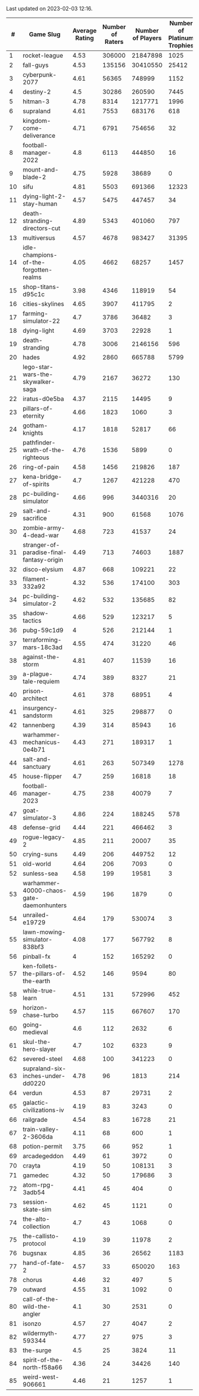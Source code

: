 Last updated on 2023-02-03 12:16.


|#|Game Slug|Average Rating|Number of Raters|Number of Players|Number of Platinum Trophies|Max Rarity (%)|
|---|---|---|---|---|---|---|
|1|rocket-league|4.53|306000|21847898|1025|78|
|2|fall-guys|4.53|135156|30410550|25412|2|
|3|cyberpunk-2077|4.61|56365|748999|1152|65|
|4|destiny-2|4.5|30286|260590|7445|94|
|5|hitman-3|4.78|8314|1217771|1996|47|
|6|supraland|4.61|7553|683176|618|99|
|7|kingdom-come-deliverance|4.71|6791|754656|32|30|
|8|football-manager-2022|4.8|6113|444850|16|49|
|9|mount-and-blade-2|4.75|5928|38689|0|27|
|10|sifu|4.81|5503|691366|12323|97|
|11|dying-light-2-stay-human|4.57|5475|447457|34|7|
|12|death-stranding-directors-cut|4.89|5343|401060|797|91|
|13|multiversus|4.57|4678|983427|31395|75|
|14|idle-champions-of-the-forgotten-realms|4.05|4662|68257|1457|2|
|15|shop-titans-d95c1c|3.98|4346|118919|54|97|
|16|cities-skylines|4.65|3907|411795|2|71|
|17|farming-simulator-22|4.7|3786|36482|3|77|
|18|dying-light|4.69|3703|22928|1|95|
|19|death-stranding|4.78|3006|2146156|596|91|
|20|hades|4.92|2860|665788|5799|89|
|21|lego-star-wars-the-skywalker-saga|4.79|2167|36272|130|97|
|22|iratus-d0e5ba|4.37|2115|14495|9|85|
|23|pillars-of-eternity|4.66|1823|1060|3|81|
|24|gotham-knights|4.17|1818|52817|66|26|
|25|pathfinder-wrath-of-the-righteous|4.76|1536|5899|0|51|
|26|ring-of-pain|4.58|1456|219826|187|96|
|27|kena-bridge-of-spirits|4.7|1267|421228|470|94|
|28|pc-building-simulator|4.66|996|3440316|20|48|
|29|salt-and-sacrifice|4.31|900|61568|1076|91|
|30|zombie-army-4-dead-war|4.68|723|41537|24|67|
|31|stranger-of-paradise-final-fantasy-origin|4.49|713|74603|1887|98|
|32|disco-elysium|4.87|668|109221|22|28|
|33|filament-332a92|4.32|536|174100|303|93|
|34|pc-building-simulator-2|4.62|532|135685|82|75|
|35|shadow-tactics|4.66|529|123217|5|6|
|36|pubg-59c1d9|4|526|212144|1|74|
|37|terraforming-mars-18c3ad|4.55|474|31220|46|44|
|38|against-the-storm|4.81|407|11539|16|38|
|39|a-plague-tale-requiem|4.74|389|8327|21|92|
|40|prison-architect|4.61|378|68951|4|29|
|41|insurgency-sandstorm|4.61|325|298877|0|5|
|42|tannenberg|4.39|314|85943|16|88|
|43|warhammer-mechanicus-0e4b71|4.43|271|189317|1|25|
|44|salt-and-sanctuary|4.61|263|507349|1278|83|
|45|house-flipper|4.7|259|16818|18|94|
|46|football-manager-2023|4.75|238|40079|7|79|
|47|goat-simulator-3|4.86|224|188245|578|92|
|48|defense-grid|4.44|221|466462|3|80|
|49|rogue-legacy-2|4.85|211|20007|35|4|
|50|crying-suns|4.49|206|449752|12|66|
|51|old-world|4.64|206|7093|0|82|
|52|sunless-sea|4.58|199|19581|3|36|
|53|warhammer-40000-chaos-gate-daemonhunters|4.59|196|1879|0|6|
|54|unrailed-e19729|4.64|179|530074|3|10|
|55|lawn-mowing-simulator-838bf3|4.08|177|567792|8|84|
|56|pinball-fx|4|152|165292|0|85|
|57|ken-follets-the-pillars-of-the-earth|4.52|146|9594|80|44|
|58|while-true-learn|4.51|131|572996|452|93|
|59|horizon-chase-turbo|4.57|115|667607|170|88|
|60|going-medieval|4.6|112|2632|6|68|
|61|skul-the-hero-slayer|4.7|102|6323|9|94|
|62|severed-steel|4.68|100|341223|0|18|
|63|supraland-six-inches-under-dd0220|4.78|96|1813|214|99|
|64|verdun|4.53|87|29731|2|76|
|65|galactic-civilizations-iv|4.19|83|3243|0|79|
|66|railgrade|4.54|83|16728|21|98|
|67|train-valley-2-3606da|4.11|68|600|1|89|
|68|potion-permit|3.75|66|952|1|98|
|69|arcadegeddon|4.49|61|3972|0|90|
|70|crayta|4.19|50|108131|3|23|
|71|gamedec|4.32|50|179686|3|27|
|72|atom-rpg-3adb54|4.41|45|404|0|99|
|73|session-skate-sim|4.62|45|1121|0|27|
|74|the-alto-collection|4.7|43|1068|0|33|
|75|the-callisto-protocol|4.19|39|11978|2|6|
|76|bugsnax|4.85|36|26562|1183|97|
|77|hand-of-fate-2|4.57|33|650020|163|72|
|78|chorus|4.46|32|497|5|87|
|79|outward|4.55|31|1092|0|73|
|80|call-of-the-wild-the-angler|4.1|30|2531|0|65|
|81|isonzo|4.57|27|4047|2|57|
|82|wildermyth-593344|4.77|27|975|3|19|
|83|the-surge|4.5|25|3824|11|94|
|84|spirit-of-the-north-f58a66|4.36|24|34426|140|65|
|85|weird-west-906661|4.46|21|1257|1|85|
